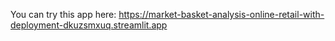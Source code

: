 You can try this app here:
https://market-basket-analysis-online-retail-with-deployment-dkuzsmxuq.streamlit.app
